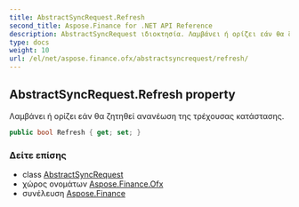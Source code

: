 ```yaml
---
title: AbstractSyncRequest.Refresh
second_title: Aspose.Finance for .NET API Reference
description: AbstractSyncRequest ιδιοκτησία. Λαμβάνει ή ορίζει εάν θα ζητηθεί ανανέωση της τρέχουσας κατάστασης.
type: docs
weight: 10
url: /el/net/aspose.finance.ofx/abstractsyncrequest/refresh/
---
```

## AbstractSyncRequest.Refresh property

Λαμβάνει ή ορίζει εάν θα ζητηθεί ανανέωση της τρέχουσας κατάστασης.

```csharp
public bool Refresh { get; set; }
```

### Δείτε επίσης

* class [AbstractSyncRequest](../)
* χώρος ονομάτων [Aspose.Finance.Ofx](../../abstractsyncrequest/)
* συνέλευση [Aspose.Finance](../../../)


